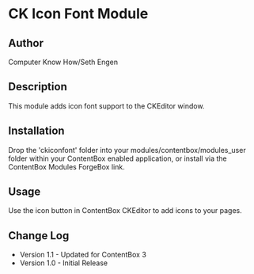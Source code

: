 CK Icon Font Module
=================

Author
-----------------
Computer Know How/Seth Engen

Description
-----------------
This module adds icon font support to the CKEditor window.

Installation
-----------------
Drop the 'ckiconfont' folder into your modules/contentbox/modules_user folder within your ContentBox enabled application, or install via the ContentBox Modules ForgeBox link.

Usage
-----------------
Use the icon button in ContentBox CKEditor to add icons to your pages.

Change Log
-----------------
* Version 1.1  - Updated for ContentBox 3
* Version 1.0  - Initial Release